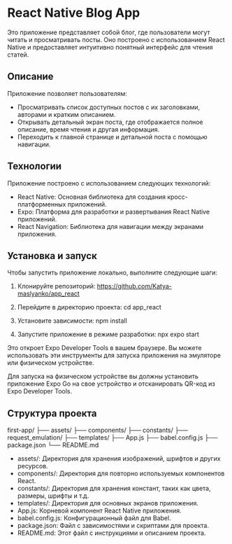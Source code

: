 # React Native Blog App

Это приложение представляет собой блог, где пользователи могут читать и просматривать посты. Оно построено с использованием React Native и предоставляет интуитивно понятный интерфейс для чтения статей.

## Описание

Приложение позволяет пользователям:

- Просматривать список доступных постов с их заголовками, авторами и кратким описанием.
- Открывать детальный экран поста, где отображается полное описание, время чтения и другая информация.
- Переходить к главной странице и детальной поста с помощью навигации.

## Технологии

Приложение построено с использованием следующих технологий:

- React Native: Основная библиотека для создания кросс-платформенных приложений.
- Expo: Платформа для разработки и развертывания React Native приложений.
- React Navigation: Библиотека для навигации между экранами приложения.

## Установка и запуск

Чтобы запустить приложение локально, выполните следующие шаги:

1. Клонируйте репозиторий:
https://github.com/Katya-maslyanko/app_react

2. Перейдите в директорию проекта:
cd app_react

3. Установите зависимости:
npm install

4. Запустите приложение в режиме разработки:
npx expo start

Это откроет Expo Developer Tools в вашем браузере. Вы можете использовать эти инструменты для запуска приложения на эмуляторе или физическом устройстве.

Для запуска на физическом устройстве вы должны установить приложение Expo Go на свое устройство и отсканировать QR-код из Expo Developer Tools.

## Структура проекта
first-app/
├── assets/
├── components/
├── constants/
├── request_emulation/
├── templates/
├── App.js
├── babel.config.js
├── package.json
└── README.md
- assets/: Директория для хранения изображений, шрифтов и других ресурсов.
- components/: Директория для повторно используемых компонентов React.
- constants/: Директория для хранения констант, таких как цвета, размеры, шрифты и т.д.
- templates/: Директория для основных экранов приложения.
- App.js: Корневой компонент React Native приложения.
- babel.config.js: Конфигурационный файл для Babel.
- package.json: Файл с зависимостями и скриптами для проекта.
- README.md: Этот файл с инструкциями и описанием проекта.